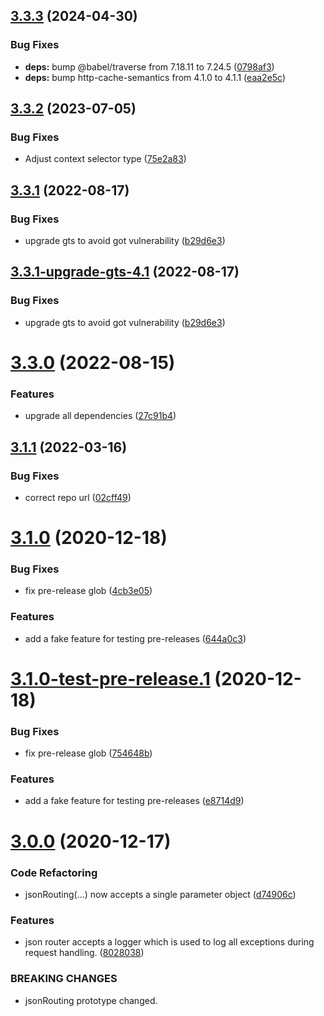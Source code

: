 ## [3.3.3](https://github.com/tibber/tibber-express-utils/compare/v3.3.2...v3.3.3) (2024-04-30)


### Bug Fixes

* **deps:** bump @babel/traverse from 7.18.11 to 7.24.5 ([0798af3](https://github.com/tibber/tibber-express-utils/commit/0798af346502aaae020debed8ef69f08aae5501a))
* **deps:** bump http-cache-semantics from 4.1.0 to 4.1.1 ([eaa2e5c](https://github.com/tibber/tibber-express-utils/commit/eaa2e5cddbdc928d8bd74c0b4cb07ac10853a8bc))

## [3.3.2](https://github.com/tibber/tibber-express-utils/compare/v3.3.1...v3.3.2) (2023-07-05)


### Bug Fixes

* Adjust context selector type ([75e2a83](https://github.com/tibber/tibber-express-utils/commit/75e2a83d99f63caad2f79b2bb1e20879ec7ca3e8))

## [3.3.1](https://github.com/tibber/tibber-express-utils/compare/v3.3.0...v3.3.1) (2022-08-17)


### Bug Fixes

* upgrade gts to avoid got vulnerability ([b29d6e3](https://github.com/tibber/tibber-express-utils/commit/b29d6e3a7152c086a257512c9669b32c6819af42))

## [3.3.1-upgrade-gts-4.1](https://github.com/tibber/tibber-express-utils/compare/v3.3.0...v3.3.1-upgrade-gts-4.1) (2022-08-17)


### Bug Fixes

* upgrade gts to avoid got vulnerability ([b29d6e3](https://github.com/tibber/tibber-express-utils/commit/b29d6e3a7152c086a257512c9669b32c6819af42))

# [3.3.0](https://github.com/tibber/tibber-express-utils/compare/v3.2.0...v3.3.0) (2022-08-15)


### Features

* upgrade all dependencies ([27c91b4](https://github.com/tibber/tibber-express-utils/commit/27c91b447a612d56a9f24b0663ecac2d793d99bd))

## [3.1.1](https://github.com/tibber/tibber-express-utils/compare/v3.1.0...v3.1.1) (2022-03-16)


### Bug Fixes

* correct repo url ([02cff49](https://github.com/tibber/tibber-express-utils/commit/02cff4955ad3e6caea872b8443f4630fe1318e36))

# [3.1.0](https://github.com/tibbercom/tibber-express-utils/compare/v3.0.0...v3.1.0) (2020-12-18)


### Bug Fixes

* fix pre-release glob ([4cb3e05](https://github.com/tibbercom/tibber-express-utils/commit/4cb3e058511d3b3473ac7ec428283bd9f3ee50c3))


### Features

* add a fake feature for testing pre-releases ([644a0c3](https://github.com/tibbercom/tibber-express-utils/commit/644a0c37e318a770d124f005a1442016893d7ff6))

# [3.1.0-test-pre-release.1](https://github.com/tibbercom/tibber-express-utils/compare/v3.0.0...v3.1.0-test-pre-release.1) (2020-12-18)


### Bug Fixes

* fix pre-release glob ([754648b](https://github.com/tibbercom/tibber-express-utils/commit/754648bbd3c5febe33264a91269c6ac4153c324a))


### Features

* add a fake feature for testing pre-releases ([e8714d9](https://github.com/tibbercom/tibber-express-utils/commit/e8714d97bd5752d9cff0a7fe93515572b4774d31))

# [3.0.0](https://github.com/tibbercom/tibber-express-utils/compare/v2.1.0...v3.0.0) (2020-12-17)


### Code Refactoring

* jsonRouting(...) now accepts a single parameter object ([d74906c](https://github.com/tibbercom/tibber-express-utils/commit/d74906c52e3f21bbc4a888babfd70e3b0a7f0625))


### Features

* json router accepts a logger which is used to log all exceptions during request handling. ([8028038](https://github.com/tibbercom/tibber-express-utils/commit/8028038d3e226ce749d31c776147c4537d3ae3c2))


### BREAKING CHANGES

* jsonRouting prototype changed.
